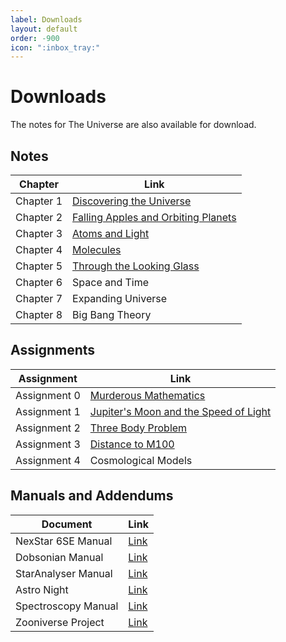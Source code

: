 ```yaml
---
label: Downloads
layout: default
order: -900
icon: ":inbox_tray:"
---
```


# Downloads

The notes for The Universe are also available for download.

## Notes

| Chapter   | Link                                                                                                  |
|-----------|-------------------------------------------------------------------------------------------------------|
| Chapter 1 | [Discovering the Universe](https://canvas.nus.edu.sg/files/33290/download?download_frd=1)             |
| Chapter 2 | [Falling Apples and Orbiting Planets](https://canvas.nus.edu.sg/files/174994/download?download_frd=1) |
| Chapter 3 | [Atoms and Light](https://canvas.nus.edu.sg/files/194216/download?download_frd=1)                     |
| Chapter 4 | [Molecules](https://canvas.nus.edu.sg/files/241022/download?download_frd=1)                           |
| Chapter 5 | [Through the Looking Glass](https://canvas.nus.edu.sg/files/275171/download?download_frd=1)           |
| Chapter 6 | Space and Time                      |
| Chapter 7 | Expanding Universe                  |
| Chapter 8 | Big Bang Theory                     |

## Assignments

| Assignment   | Link                                                                                                    |
|--------------|---------------------------------------------------------------------------------------------------------|
| Assignment 0 | [Murderous Mathematics](https://canvas.nus.edu.sg/files/33287/download?download_frd=1)                  |
| Assignment 1 | [Jupiter's Moon and the Speed of Light](https://canvas.nus.edu.sg/files/173146/download?download_frd=1) |
| Assignment 2 | [Three Body Problem](https://canvas.nus.edu.sg/files/215326/download?download_frd=1)                    |
| Assignment 3 | [Distance to M100](https://canvas.nus.edu.sg/files/320257/download?download_frd=1)                      |
| Assignment 4 | Cosmological Models                   |


## Manuals and Addendums

| Document            | Link                                                                   |
|---------------------|------------------------------------------------------------------------|
| NexStar 6SE Manual  | [Link](https://canvas.nus.edu.sg/files/164434/download?download_frd=1) |
| Dobsonian Manual    | [Link](https://canvas.nus.edu.sg/files/164435/download?download_frd=1) |
| StarAnalyser Manual | [Link](https://canvas.nus.edu.sg/files/164436/download?download_frd=1) |
| Astro Night         | [Link](https://canvas.nus.edu.sg/files/198805/download?download_frd=1) |
| Spectroscopy Manual | [Link](https://canvas.nus.edu.sg/files/215364/download?download_frd=1) |
| Zooniverse Project  | [Link](https://canvas.nus.edu.sg/files/215442/download?download_frd=1) |
    



